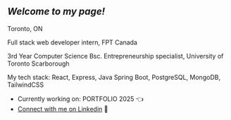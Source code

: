## *Welcome to my page!*

Toronto, ON 

Full stack web developer intern, FPT Canada

3rd Year Computer Science Bsc. Entrepreneurship specialist, University of Toronto Scarborough

My tech stack: React, Express, Java Spring Boot, PostgreSQL, MongoDB, TailwindCSS

- Currently working on: PORTFOLIO 2025 👈
- [Connect with me on Linkedin](https://www.linkedin.com/in/kevin-lan-/) 🥂
